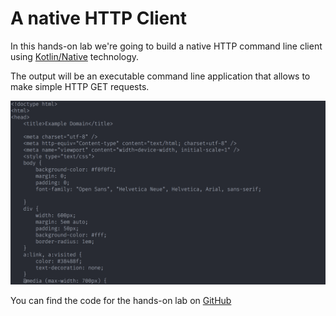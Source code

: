 # A native HTTP Client

In this hands-on lab we're going to build a native HTTP command line client using [Kotlin/Native](https://kotlinlang.org/docs/reference/native-overview.html) technology.


The output will be an executable command line application that allows to make simple HTTP GET requests.



![output](./assets/output.png)






You can find the code for the hands-on lab on [GitHub](https://github.com/Kotlin/kotlin-hands-on-intro-kotlin-native)